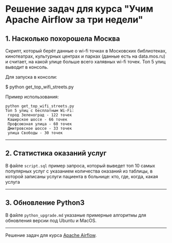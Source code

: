 # Решение задач для курса "Учим Apache Airflow за три недели"

## 1. Насколько похорошела Москва


Скрипт, который берёт данные о wi-fi точках в Московских библиотеках, кинотеатрах, культурных центрах и парках (данные есть на data.mos.ru) и считает, на какой улице больше всего халявных wi-fi точек. Топ 5 улиц выводит в консоль.


Для запуска в консоли:

$ python get_top_wifi_streets.py

Пример использования:
```
python get_top_wifi_streets.py
Топ 5 улиц с бесплатным Wi-Fi:
 город Зеленоград - 122 точек
 Каширское шоссе - 66 точек
 Профсоюзная улица - 60 точек
 Дмитровское шоссе - 33 точек
 улица Свободы - 30 точек
```
* * *


## 2. Статистика оказаний услуг

В файле `script.sql` пример запроса, который выведет топ 10 самых популярных услуг с указанием количества оказаний из таблицы, в которой записаны услуги пациента в больнице: кто, где, когда, какая услуга

* * *

## 3. Обновление Python3 
В файле `python_upgrade.md` указаные примерные алгоритмы для обновления версии под Ubuntu и MacOS.

* * *  
Решение задач для курса [Apache Airflow](https://gist.github.com/Melevir/478d5fc40301d4d95f3f9dc63a65b402).